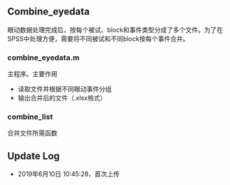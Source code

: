 ## Combine_eyedata

眼动数据处理完成后，按每个被试、block和事件类型分成了多个文件。为了在SPSS中处理方便，需要将不同被试和不同block按每个事件合并。

### combine_eyedata.m

主程序。主要作用

- 读取文件并根据不同眼动事件分组
- 输出合并后的文件（.xlsx格式）

### combine_list

合并文件所需函数



## Update Log

- 2019年6月10日 10:45:28，首次上传